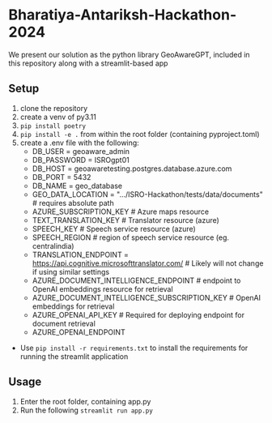 # Bharatiya-Antariksh-Hackathon-2024
We present our solution as the python library GeoAwareGPT, included in this repository along with a streamlit-based app
## Setup
1. clone the repository
2. create a venv of py3.11
3. ```pip install poetry```
4. `pip install -e .` from within the root folder (containing pyproject.toml)
5. create a .env file with the following: 
    - DB_USER = geoaware_admin
    - DB_PASSWORD = ISROgpt01
    - DB_HOST = geoawaretesting.postgres.database.azure.com
    - DB_PORT = 5432
    - DB_NAME = geo_database
    - GEO_DATA_LOCATION = ".../ISRO-Hackathon/tests/data/documents" # requires absolute path 
    - AZURE_SUBSCRIPTION_KEY # Azure maps resource  
    - TEXT_TRANSLATION_KEY # Translator resource (azure)  
    - SPEECH_KEY # Speech service resource (azure)  
    - SPEECH_REGION # region of speech service resource (eg. centralindia)
    - TRANSLATION_ENDPOINT = https://api.cognitive.microsofttranslator.com/ # Likely will not change if using similar settings
    - AZURE_DOCUMENT_INTELLIGENCE_ENDPOINT # endpoint to OpenAI embeddings resource for retrieval
    - AZURE_DOCUMENT_INTELLIGENCE_SUBSCRIPTION_KEY  # OpenAI embeddings for retrieval
    - AZURE_OPENAI_API_KEY # Required for deploying endpoint for document retrieval
    - AZURE_OPENAI_ENDPOINT
- Use `pip install -r requirements.txt` to install the requirements for running the streamlit application

## Usage
1. Enter the root folder, containing app.py
2. Run the following
    ```streamlit run app.py```